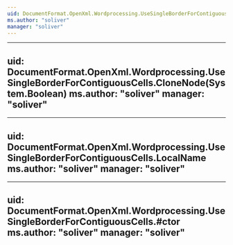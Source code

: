 ```yaml
---
uid: DocumentFormat.OpenXml.Wordprocessing.UseSingleBorderForContiguousCells
ms.author: "soliver"
manager: "soliver"
---
```


---
uid: DocumentFormat.OpenXml.Wordprocessing.UseSingleBorderForContiguousCells.CloneNode(System.Boolean)
ms.author: "soliver"
manager: "soliver"
---

---
uid: DocumentFormat.OpenXml.Wordprocessing.UseSingleBorderForContiguousCells.LocalName
ms.author: "soliver"
manager: "soliver"
---

---
uid: DocumentFormat.OpenXml.Wordprocessing.UseSingleBorderForContiguousCells.#ctor
ms.author: "soliver"
manager: "soliver"
---
